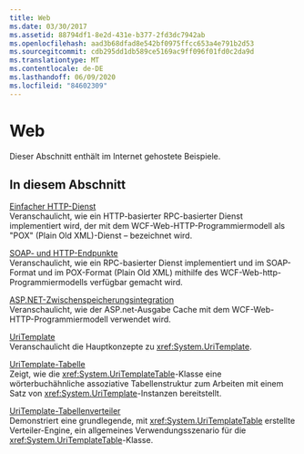 ```yaml
---
title: Web
ms.date: 03/30/2017
ms.assetid: 88794df1-8e2d-431e-b377-2fd3dc7942ab
ms.openlocfilehash: aad3b68dfad8e542bf0975ffcc653a4e791b2d53
ms.sourcegitcommit: cdb295dd1db589ce5169ac9ff096f01fd0c2da9d
ms.translationtype: MT
ms.contentlocale: de-DE
ms.lasthandoff: 06/09/2020
ms.locfileid: "84602309"
---
```

# <a name="web"></a>Web
Dieser Abschnitt enthält im Internet gehostete Beispiele.  
  
## <a name="in-this-section"></a>In diesem Abschnitt
  
 [Einfacher HTTP-Dienst](basic-http-service.md)  
 Veranschaulicht, wie ein HTTP-basierter RPC-basierter Dienst implementiert wird, der mit dem WCF-Web-HTTP-Programmiermodell als "POX" (Plain Old XML)-Dienst – bezeichnet wird.
  
 [SOAP- und HTTP-Endpunkte](soap-and-http-endpoints.md)  
 Veranschaulicht, wie ein RPC-basierter Dienst implementiert und im SOAP-Format und im POX-Format (Plain Old XML) mithilfe des WCF-Web-http-Programmiermodells verfügbar gemacht wird.  
  
 [ASP.NET-Zwischenspeicherungsintegration](aspnet-caching-integration.md)  
 Veranschaulicht, wie der ASP.net-Ausgabe Cache mit dem WCF-Web-HTTP-Programmiermodell verwendet wird.  
  
 [UriTemplate](uritemplate-sample.md)  
 Veranschaulicht die Hauptkonzepte zu <xref:System.UriTemplate>.  
  
 [UriTemplate-Tabelle](uritemplate-table-sample.md)  
 Zeigt, wie die <xref:System.UriTemplateTable>-Klasse eine wörterbuchähnliche assoziative Tabellenstruktur zum Arbeiten mit einem Satz von <xref:System.UriTemplate>-Instanzen bereitstellt.  
  
 [UriTemplate-Tabellenverteiler](uritemplate-table-dispatcher-sample.md)  
 Demonstriert eine grundlegende, mit <xref:System.UriTemplateTable> erstellte Verteiler-Engine, ein allgemeines Verwendungsszenario für die <xref:System.UriTemplateTable>-Klasse.
